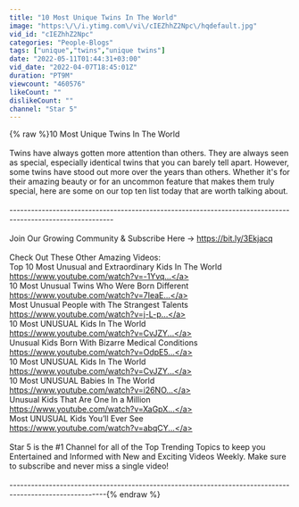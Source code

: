 ```yaml
---
title: "10 Most Unique Twins In The World"
image: "https:\/\/i.ytimg.com\/vi\/cIEZhhZ2Npc\/hqdefault.jpg"
vid_id: "cIEZhhZ2Npc"
categories: "People-Blogs"
tags: ["unique","twins","unique twins"]
date: "2022-05-11T01:44:31+03:00"
vid_date: "2022-04-07T18:45:01Z"
duration: "PT9M"
viewcount: "460576"
likeCount: ""
dislikeCount: ""
channel: "Star 5"
---
```

{% raw %}10 Most Unique Twins In The World<br /><br />Twins have always gotten more attention than others. They are always seen as special, especially identical twins that you can barely tell apart. However, some twins have stood out more over the years than others. Whether it's for their amazing beauty or for an uncommon feature that makes them truly special, here are some on our top ten list today that are worth talking about.<br /><br />-----------------------------------------------------------------------------------------------------------<br /><br />Join Our Growing Community &amp; Subscribe Here → <a rel="nofollow" target="blank" href="https://bit.ly/3Ekjacq">https://bit.ly/3Ekjacq</a><br /><br />Check Out These Other Amazing Videos:<br />Top 10 Most Unusual and Extraordinary Kids In The World<br /><a rel="nofollow" target="blank" href="https://www.youtube.com/watch?v=-1Yvq...">https://www.youtube.com/watch?v=-1Yvq...</a><br />10 Most Unusual Twins Who Were Born Different<br /> <a rel="nofollow" target="blank" href="https://www.youtube.com/watch?v=7IeaE...">https://www.youtube.com/watch?v=7IeaE...</a><br />Most Unusual People with The Strangest Talents <br /><a rel="nofollow" target="blank" href="https://www.youtube.com/watch?v=j-L-p...">https://www.youtube.com/watch?v=j-L-p...</a><br />10 Most UNUSUAL Kids In The World <br /><a rel="nofollow" target="blank" href="https://www.youtube.com/watch?v=CvJZY...">https://www.youtube.com/watch?v=CvJZY...</a><br />Unusual Kids Born With Bizarre Medical Conditions <br /><a rel="nofollow" target="blank" href="https://www.youtube.com/watch?v=OdpE5...">https://www.youtube.com/watch?v=OdpE5...</a><br />10 Most UNUSUAL Kids In The World <br /><a rel="nofollow" target="blank" href="https://www.youtube.com/watch?v=CvJZY...">https://www.youtube.com/watch?v=CvJZY...</a><br />10 Most UNUSUAL Babies In The World<br /> <a rel="nofollow" target="blank" href="https://www.youtube.com/watch?v=i26NO...">https://www.youtube.com/watch?v=i26NO...</a><br />Unusual Kids That Are One In a Million<br /><a rel="nofollow" target="blank" href="https://www.youtube.com/watch?v=XaGpX...">https://www.youtube.com/watch?v=XaGpX...</a><br />Most UNUSUAL Kids You’ll Ever See<br /><a rel="nofollow" target="blank" href="https://www.youtube.com/watch?v=abqCY...">https://www.youtube.com/watch?v=abqCY...</a><br /><br />Star 5 is the #1 Channel for all of the Top Trending Topics to keep you Entertained and Informed with New and Exciting Videos Weekly. Make sure to subscribe and never miss a single video!<br /><br />---------------------------------------------------------------------------------------------------------{% endraw %}
